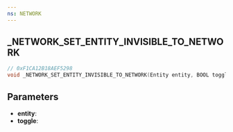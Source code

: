 ```yaml
---
ns: NETWORK
---
```

## _NETWORK_SET_ENTITY_INVISIBLE_TO_NETWORK

```c
// 0xF1CA12B18AEF5298
void _NETWORK_SET_ENTITY_INVISIBLE_TO_NETWORK(Entity entity, BOOL toggle);
```

## Parameters
* **entity**:
* **toggle**:
